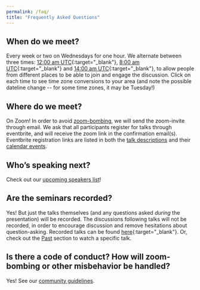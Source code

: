 ```yaml
---
permalink: /faq/
title: "Frequently Asked Questions"
---
```


## When do we meet?
Every week or two on Wednesdays for one hour. We alternate between three times: [12:00 am UTC](https://www.timeanddate.com/worldclock/converter.html?iso=20200805T000000&p1=224&p2=179&p3=136&p4=676&p5=33&p6=152){:target="_blank"}, [8:00 am UTC](https://www.timeanddate.com/worldclock/converter.html?iso=20200805T080000&p1=224&p2=179&p3=136&p4=676&p5=33&p6=152){:target="_blank"} and [14:00 am UTC](https://www.timeanddate.com/worldclock/converter.html?iso=20200805T140000&p1=224&p2=179&p3=136&p4=676&p5=33&p6=152){:target="_blank"}, to allow people from different places to be able to join and engage the discussion. Click on each time to see time zone conversions to your area (and note the possible dateline change -- for some time zones, it may be Tuesday!) 

## Where do we meet?
On Zoom! In order to avoid [zoom-bombing](/assets/images/zoom-bomb.png), we will send the zoom-invite through email.
We ask that all participants register for talks through eventbrite, and will receive the zoom link in the confirmation email(s). 
Eventbrite registration links are listed in both the [talk descriptions](/upcoming) and their [calendar events](/calendar). 

## Who’s speaking next?
Check out our [upcoming speakers list](/upcoming)!

## Are the seminars recorded?
Yes! But just the talks themselves (and any questions asked *during* the presentation) will be recorded.
The discussions following talks will not be recorded, in order to encourage discussion and remove hesitations about question-asking. 
Recorded talks can be found [here](https://www.youtube.com/playlist?list=PL0zsOCvKa2iEqmPV6WGhjuP-tsrUy102C){:target="_blank"}. Or, check out the [Past](/past) section to watch a specific talk.

## Is there a code of conduct? How will zoom-bombing or other misbehavior be handled? 
Yes! See our [community guidelines](/guidelines/#community-guidelines).
